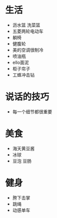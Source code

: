 # 生活
- 沥水篮 洗菜篮
- 五菱两轮电动车
- 躺椅
- 健腹轮
- 美的空调很制冷
- 喷油瓶
- ello面泥
- 柜子帘子
- 工蜂冲击钻
# 说话的技巧
- 每一个细节都很重要

# 美食
- 海天黄豆酱
- 冰球
- 豆泡 豆肠


# 健身
- 胯下击掌
- 跳绳
- 动感单车
